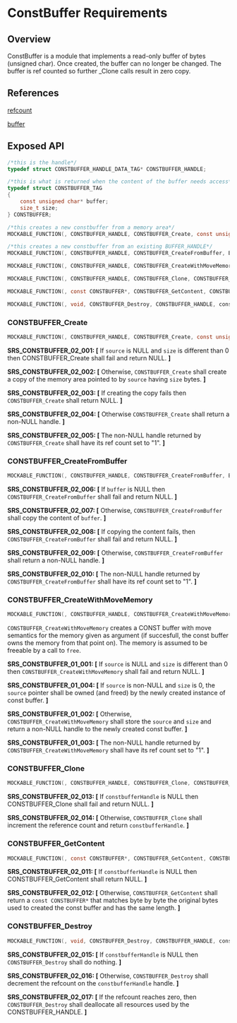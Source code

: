 ConstBuffer Requirements
================


## Overview

ConstBuffer is a module that implements a read-only buffer of bytes (unsigned char). 
Once created, the buffer can no longer be changed. The buffer is ref counted so further _Clone calls result in
zero copy.


## References
[refcount](../inc/refcount.h)

[buffer](buffer_requirements.md)

## Exposed API
```c
/*this is the handle*/
typedef struct CONSTBUFFER_HANDLE_DATA_TAG* CONSTBUFFER_HANDLE;

/*this is what is returned when the content of the buffer needs access*/
typedef struct CONSTBUFFER_TAG
{
    const unsigned char* buffer;
    size_t size;
} CONSTBUFFER;

/*this creates a new constbuffer from a memory area*/
MOCKABLE_FUNCTION(, CONSTBUFFER_HANDLE, CONSTBUFFER_Create, const unsigned char*, source, size_t, size);

/*this creates a new constbuffer from an existing BUFFER_HANDLE*/
MOCKABLE_FUNCTION(, CONSTBUFFER_HANDLE, CONSTBUFFER_CreateFromBuffer, BUFFER_HANDLE, buffer);

MOCKABLE_FUNCTION(, CONSTBUFFER_HANDLE, CONSTBUFFER_CreateWithMoveMemory, unsigned char*, source, size_t, size);

MOCKABLE_FUNCTION(, CONSTBUFFER_HANDLE, CONSTBUFFER_Clone, CONSTBUFFER_HANDLE, constbufferHandle);

MOCKABLE_FUNCTION(, const CONSTBUFFER*, CONSTBUFFER_GetContent, CONSTBUFFER_HANDLE, constbufferHandle);

MOCKABLE_FUNCTION(, void, CONSTBUFFER_Destroy, CONSTBUFFER_HANDLE, constbufferHandle);
```

###  CONSTBUFFER_Create
```c
MOCKABLE_FUNCTION(, CONSTBUFFER_HANDLE, CONSTBUFFER_Create, const unsigned char*, source, size_t, size);
```
**SRS_CONSTBUFFER_02_001: [** If `source` is NULL and `size` is different than 0 then CONSTBUFFER_Create shall fail and return NULL. **]**

**SRS_CONSTBUFFER_02_002: [** Otherwise, `CONSTBUFFER_Create` shall create a copy of the memory area pointed to by `source` having `size` bytes. **]**

**SRS_CONSTBUFFER_02_003: [** If creating the copy fails then `CONSTBUFFER_Create` shall return NULL. **]**

**SRS_CONSTBUFFER_02_004: [** Otherwise `CONSTBUFFER_Create` shall return a non-NULL handle. **]**

**SRS_CONSTBUFFER_02_005: [** The non-NULL handle returned by `CONSTBUFFER_Create` shall have its ref count set to "1". **]** 

### CONSTBUFFER_CreateFromBuffer
```c
MOCKABLE_FUNCTION(, CONSTBUFFER_HANDLE, CONSTBUFFER_CreateFromBuffer, BUFFER_HANDLE, buffer);
```
**SRS_CONSTBUFFER_02_006: [** If `buffer` is NULL then `CONSTBUFFER_CreateFromBuffer` shall fail and return NULL. **]**

**SRS_CONSTBUFFER_02_007: [** Otherwise, `CONSTBUFFER_CreateFromBuffer` shall copy the content of `buffer`. **]**

**SRS_CONSTBUFFER_02_008: [** If copying the content fails, then `CONSTBUFFER_CreateFromBuffer` shall fail and return NULL. **]**

**SRS_CONSTBUFFER_02_009: [** Otherwise, `CONSTBUFFER_CreateFromBuffer` shall return a non-NULL handle. **]**

**SRS_CONSTBUFFER_02_010: [** The non-NULL handle returned by `CONSTBUFFER_CreateFromBuffer` shall have its ref count set to "1". **]** 

### CONSTBUFFER_CreateWithMoveMemory
```c
MOCKABLE_FUNCTION(, CONSTBUFFER_HANDLE, CONSTBUFFER_CreateWithMoveMemory, unsigned char*, source, size_t, size);
```

`CONSTBUFFER_CreateWithMoveMemory` creates a CONST buffer with move semantics for the memory given as argument (if succesfull, the const buffer owns the memory from that point on).
The memory is assumed to be freeable by a call to `free`.

**SRS_CONSTBUFFER_01_001: [** If `source` is NULL and `size` is different than 0 then `CONSTBUFFER_CreateWithMoveMemory` shall fail and return NULL. **]**

**SRS_CONSTBUFFER_01_004: [** If `source` is non-NULL and `size` is 0, the `source` pointer shall be owned (and freed) by the newly created instance of const buffer. **]**

**SRS_CONSTBUFFER_01_002: [** Otherwise, `CONSTBUFFER_CreateWithMoveMemory` shall store the `source` and `size` and return a non-NULL handle to the newly created const buffer. **]**

**SRS_CONSTBUFFER_01_003: [** The non-NULL handle returned by `CONSTBUFFER_CreateWithMoveMemory` shall have its ref count set to "1". **]**

### CONSTBUFFER_Clone
```c
MOCKABLE_FUNCTION(, CONSTBUFFER_HANDLE, CONSTBUFFER_Clone, CONSTBUFFER_HANDLE, constbufferHandle);
```
**SRS_CONSTBUFFER_02_013: [** If `constbufferHandle` is NULL then CONSTBUFFER_Clone shall fail and return NULL. **]**

**SRS_CONSTBUFFER_02_014: [** Otherwise, `CONSTBUFFER_Clone` shall increment the reference count and return `constbufferHandle`. **]**

### CONSTBUFFER_GetContent
```c
MOCKABLE_FUNCTION(, const CONSTBUFFER*, CONSTBUFFER_GetContent, CONSTBUFFER_HANDLE, constbufferHandle);
```
**SRS_CONSTBUFFER_02_011: [** If `constbufferHandle` is NULL then CONSTBUFFER_GetContent shall return NULL. **]**

**SRS_CONSTBUFFER_02_012: [** Otherwise, `CONSTBUFFER_GetContent` shall return a `const CONSTBUFFER*` that matches byte by byte the original bytes used to created the const buffer and has the same length. **]**

### CONSTBUFFER_Destroy
```c
MOCKABLE_FUNCTION(, void, CONSTBUFFER_Destroy, CONSTBUFFER_HANDLE, constbufferHandle);
```
**SRS_CONSTBUFFER_02_015: [** If `constbufferHandle` is NULL then `CONSTBUFFER_Destroy` shall do nothing. **]**

**SRS_CONSTBUFFER_02_016: [** Otherwise, `CONSTBUFFER_Destroy` shall decrement the refcount on the `constbufferHandle` handle. **]**

**SRS_CONSTBUFFER_02_017: [** If the refcount reaches zero, then `CONSTBUFFER_Destroy` shall deallocate all resources used by the CONSTBUFFER_HANDLE. **]**




